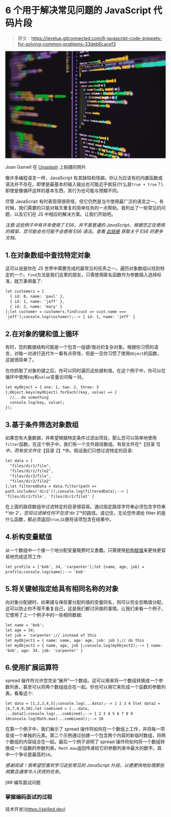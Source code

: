 # 6 个用于解决常见问题的 JavaScript 代码片段

> 原文：<https://levelup.gitconnected.com/6-javascript-code-snippets-for-solving-common-problems-33deb6cacef3>

![](img/39dae15e1363fd5186e840106a7b27ae.png)

Joan Gamell 在 [Unsplash](/s/photos/javascript?utm_source=unsplash&utm_medium=referral&utm_content=creditCopyText) 上拍摄的照片

像许多编程语言一样，JavaScript 有其缺陷和怪癖。你认为应该有的内置函数或语法并不存在。即使是最基本的输入输出也可能近乎疯狂(什么是`true + true`？).即使是像循环这样的基本东西，其行为也可能与预期不同。

尽管 JavaScript 有时表现得很奇怪，但它仍然是当今使用最广泛的语言之一。有时候，我们需要的只是对每天重复的简单任务的一点帮助。我列出了一些常见的问题，以及它们在 JS 中相应的解决方案。让我们开始吧。

*注意:这些例子中有许多使用了 ES6，并不是普通的 JavaScript。根据您正在使用的框架，您可能会也可能不会使用 ES6 语法。查看* [*此链接*](https://www.w3schools.com/Js/js_es6.asp) *获取关于 ES6 的更多文档。*

## 1.在对象数组中查找特定对象

这可以说是你在 JS 世界中需要完成的最常见的任务之一。遍历对象数组以找到特定的一个。`find`方法是我们这里的朋友。只需使用匿名函数作为参数插入选择标准，就万事俱备了:

```
let customers = [
  { id: 0, name: 'paul' },
  { id: 1, name: 'jeff' },
  { id: 2, name: 'mary' }
];let customer = customers.find(cust => cust.name === 'jeff');console.log(customer);--> { id: 1, name: 'jeff' }
```

## 2.在对象的键和值上循环

有时，您的数据结构可能是一个包含一组键/值对的复杂对象。根据你习惯的语言，对每一对进行迭代乍一看有点奇怪，但是一旦你习惯了使用`Object`的函数，这就很简单了。

在你抓取了对象的键之后，你可以同时遍历这些键和值。在这个例子中，你可以在循环中使用`key`和`value`变量访问每一对。

```
let myObject = { one: 1, two: 2, three: 3 };Object.keys(myObject).forEach((key, value) => {
  //...do something
  console.log(key, value);
});
```

## 3.基于条件筛选对象数组

如果您有大量数据，并希望根据特定条件过滤出项目，那么您可以简单地使用`filter`函数。在这个例子中，我们有一个文件路径数组。有些文件在*【目录 1】*中，而有些文件在*【目录 2】*中。假设我们只想过滤特定的目录:

```
let data = [
  "files/dir1/file",
  "files/dir1/file2",
  "files/dir2/file",
  "files/dir2/file2"
];let filteredData = data.filter(path => path.includes('dir2'));console.log(filteredData);--> [ 'files/dir2/file', 'files/dir2/file2' ]
```

在上面的路径数组中过滤特定的目录很容易。通过指定路径字符串必须包含字符串*‘dir 2’*，您将过滤掉任何不包含*‘dir 2’*的路径。请记住，无论您传递给 filter 的是什么函数，都必须返回`true`,以便将该项包含在结果中。

## 4.析构变量赋值

从一个数组中一个接一个地分配变量既费时又愚蠢。只需使用[析构赋值](https://developer.mozilla.org/en-US/docs/Web/JavaScript/Reference/Operators/Destructuring_assignment)来更快更容易地完成这项工作:

```
let profile = ['bob', 34, 'carpenter'];let [name, age, job] = profile;console.log(name);--> 'bob'
```

## 5.将关键帧指定给具有相同名称的对象

向对象分配键时，如果键与保存要分配的值的变量同名，则可以完全忽略值分配。这可以防止你不得不重复自己，这是我们都讨厌做的事情。让我们来看一个例子，它使用了上一个例子中的一些相同数据:

```
let name = 'bob';
let age = 34;
let job = 'carpenter';// instead of this
let myObject1 = { name: name, age: age, job: job };// do this
let myObject2 = { name, age, job };console.log(myObject2);--> { name: 'bob', age: 34, job: 'carpenter' }
```

## 6.使用扩展运算符

spread 操作符允许您完全“展开”一个数组。这可以用来将一个数组转换成一个参数列表，甚至可以将两个数组组合在一起。你也可以用它来形成一个函数的参数列表。看看这个:

```
let data = [1,2,3,4,5];console.log(...data);--> 1 2 3 4 5let data2 = [6,7,8,9,10];let combined = [...data, ...data2];console.log(...combined);--> 1 2 3 4 5 6 7 8 9 10console.log(Math.max(...combined));--> 10
```

在第一个例子中，我们展示了 spread 操作符如何在一个数组上工作，并将每一项变成一个单独的元素。第二个示例通过创建一个包含两个内容的新临时数组，将两个数组的内容组合在一起。最后一个例子说明了 spread 操作符如何将一个数组转换成一个函数的参数列表。`Math.max`返回传递给它的参数列表中最大的数字。其中一个争论是最高的`10`。

*感谢阅读！我希望您喜欢学习这些常见的 JavaScript 片段，以便更快地处理那些频繁且通常令人厌烦的任务。*

[](https://skilled.dev) [## 编写面试问题

### 掌握编码面试的过程

技术开发](https://skilled.dev)